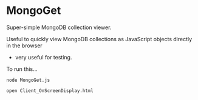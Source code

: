 # MongoGet
Super-simple MongoDB collection viewer.

Useful to quickly view MongoDB collections
as JavaScript objects directly in the browser
 - very useful for testing.

To run this...

    node MongoGet.js

    open Client_OnScreenDisplay.html
